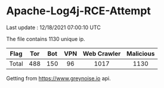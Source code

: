 
# Apache-Log4j-RCE-Attempt

Last update : 12/18/2021 07:00:10 UTC

The file contains 1130 unique ip.

| Flag | Tor | Bot | VPN | Web Crawler | Malicious |
| :-:  | :-: | :-: | :-: | :-:         | :-:       |
| Total| 488  | 150  | 96  | 1017          | 1130        |

Getting from https://www.greynoise.io api.